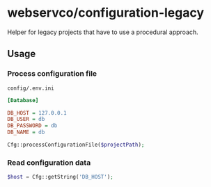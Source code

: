 # webservco/configuration-legacy

Helper for legacy projects that have to use a procedural approach.

## Usage

### Process configuration file

`config/.env.ini`

```ini
[Database]

DB_HOST = 127.0.0.1
DB_USER = db
DB_PASSWORD = db
DB_NAME = db
```

```php
Cfg::processConfigurationFile($projectPath);
```

### Read configuration data

```php
$host = Cfg::getString('DB_HOST');
```

